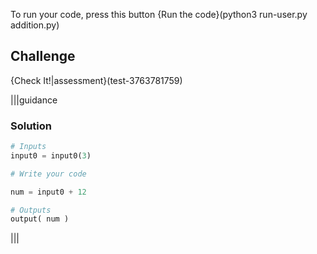 To run your code, press this button {Run the code}(python3 run-user.py addition.py)

## Challenge 
{Check It!|assessment}(test-3763781759)

|||guidance
### Solution
```python
# Inputs
input0 = input0(3)

# Write your code 

num = input0 + 12

# Outputs
output( num )
```
|||